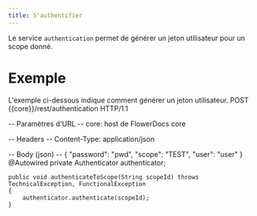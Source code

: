 ```yaml
---
title: S'authentifier
---
```


Le service `authentication` permet de générer un jeton utilisateur pour un scope donné.

# Exemple
L'exemple ci-dessous indique comment générer un jeton utilisateur.
POST {{core}}/rest/authentication HTTP/1.1

-- Paramètres d'URL --
core: host de FlowerDocs core

-- Headers --
Content-Type: application/json

-- Body (json) --
{ 
    "password": "pwd", 
    "scope": "TEST", 
    "user": "user"
}
	@Autowired
    private Authenticator authenticator;

    public void authenticateToScope(String scopeId) throws TechnicalException, FunctionalException
    {
        authenticator.authenticate(scopeId);
    }
